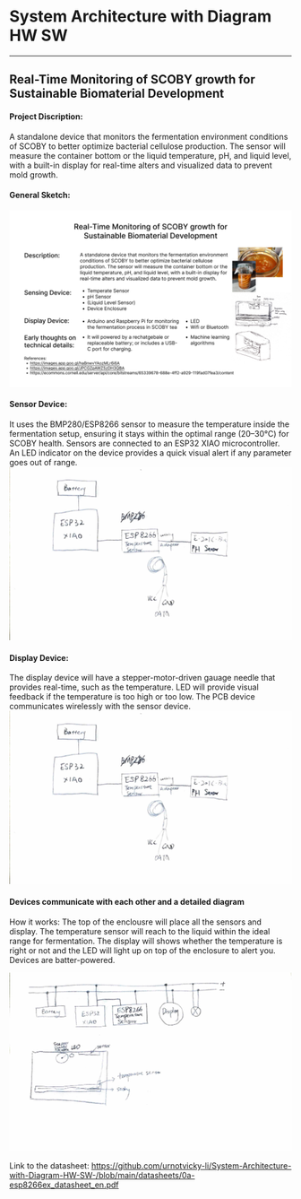 # System Architecture with Diagram HW SW
---
## Real-Time Monitoring of SCOBY growth for Sustainable Biomaterial Development
#### Project Discription:
A standalone device that monitors the fermentation environment conditions of SCOBY to better optimize bacterial cellulose production. The sensor will measure the container bottom or the liquid temperature, pH, and liquid level, with a built-in display for real-time alters and visualized data to prevent mold growth.

#### General Sketch:
<img src="images/Idea - 1.jpg" alt="Boxing Glove" width="700" class="center" />

#### Sensor Device:
It uses the BMP280/ESP8266 sensor to measure the temperature inside the fermentation setup, ensuring it stays within the optimal range (20–30°C) for SCOBY health. Sensors are connected to an ESP32 XIAO microcontroller. An LED indicator on the device provides a quick visual alert if any parameter goes out of range.
<img src="images/Sensor Device.jpg" alt="Boxing Glove" width="700" class="center" />

#### Display Device:
The display device will have a stepper-motor-driven gauage needle that provides real-time, such as the temperature. LED will provide visual feedback if the temperature is too high or too low. The PCB device communicates wirelessly with the sensor device.
<img src="images/Sensor Device.jpg" alt="Boxing Glove" width="700" class="center" />

#### Devices communicate with each other and a detailed diagram 
How it works: The top of the enclousre will place all the sensors and display. The temperature sensor will reach to the liquid within the ideal range for fermentation. The display will shows whether the temperature is right or not and the LED will light up on top of the enclosure to alert you. Devices are batter-powered.

<img src="images/Slides4.jpg" alt="Boxing Glove" width="700" class="center" />

Link to the datasheet: https://github.com/urnotvicky-li/System-Architecture-with-Diagram-HW-SW-/blob/main/datasheets/0a-esp8266ex_datasheet_en.pdf
